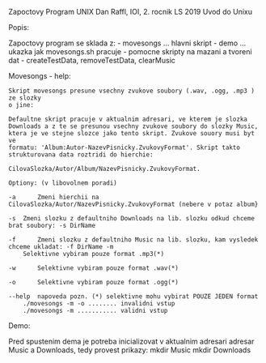 Zapoctovy Program UNIX
Dan Raffl, IOI, 2. rocnik 
LS 2019 
Uvod do Unixu

Popis:

Zapoctovy program se sklada z:
	- movesongs ... hlavni skript
	- demo ... ukazka jak movesongs.sh pracuje
	- pomocne skripty na mazani a tvoreni dat
		- createTestData, removeTestData, clearMusic

Movesongs - help:

	Skript movesongs presune vsechny zvukove soubory (.wav, .ogg, .mp3 ) ze slozky
	o jine:

	Defaultne skript pracuje v aktualnim adresari, ve kterem je slozka
	Downloads a z te se presunou vsechny zvukove soubory do slozky Music,
	ktera je ve stejne slozce jako tento skript. Zvukove souory musi byt ve
	formatu: 'Album:Autor-NazevPisnicky.ZvukovyFormat'. Skript takto
	strukturovana data roztridi do hierchie:

	CilovaSlozka/Autor/Album/NazevPisnicky.ZvukovyFormat.  

	Optiony: (v libovolnem poradi) 
	
	-a      Zmeni hierchii na CilovaSlozka/Autor/NazevPisnicky.ZvukovyFormat (nebere v potaz album} 

	-s	Zmeni slozku z defaultniho Downloads na lib. slozku odkud chceme brat soubory: -s DirName 

	-f      Zmeni slozku z defaultniho Music na lib. slozku, kam vysledek chceme ukladat: -f DirName -m
		Selektivne vybiram pouze format .mp3(*)

	-w      Selektivne vybiram pouze format .wav(*)

	-o      Selektivne vybiram pouze format .ogg(*)

	--help  napoveda pozn. (*) selektivne mohu vybirat POUZE JEDEN format
		./movesongs -m -o ........ invalidni vstup 
		./movesongs -m ........... validni vstup


Demo:

Pred spustenim dema je potreba inicializovat v aktualnim adresari adresar Music a Downloads, tedy provest prikazy:
mkdir Music
mkdir Downloads
